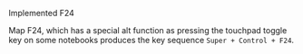 Implemented F24

Map F24, which has a special alt function as pressing the touchpad toggle key on
some notebooks produces the key sequence `Super + Control + F24`.
